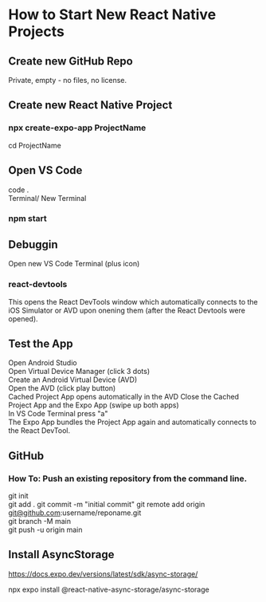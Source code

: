 # How to Start New React Native Projects #

## Create new GitHub Repo ##
Private, empty - no files, no license.

## Create new React Native Project ##
### npx create-expo-app ProjectName ###
cd ProjectName

## Open VS Code ##
code .  
Terminal/ New Terminal  
### npm start ###

## Debuggin ##
Open new VS Code Terminal (plus icon)
### react-devtools ###
This opens the React DevTools window which automatically connects to the iOS Simulator or AVD upon onening them (after the React Devtools were opened).

## Test the App ##
Open Android Studio  
Open Virtual Device Manager (click 3 dots)  
Create an Android Virtual Device (AVD)  
Open the AVD (click play button)  
Cached Project App opens automatically in the AVD
Close the Cached Project App and the Expo App (swipe up both apps)  
In VS Code Terminal press "a"  
The Expo App bundles the Project App again and automatically connects to the React DevTool.

## GitHub ##
### How To: Push an existing repository from the command line. ###
git init  
git add .
git commit -m "initial commit"
git remote add origin git@github.com:username/reponame.git  
git branch -M main  
git push -u origin main  

## Install AsyncStorage ##
https://docs.expo.dev/versions/latest/sdk/async-storage/  

npx expo install @react-native-async-storage/async-storage  

